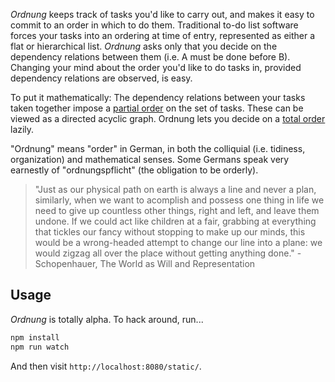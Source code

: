 *Ordnung* keeps track of tasks you'd like to carry out, and makes it easy to commit to an order in which to do them. Traditional to-do list software forces your tasks into an ordering at time of entry, represented as either a flat or hierarchical list. *Ordnung* asks only that you decide on the dependency relations between them (i.e. A must be done before B). Changing your mind about the order you'd like to do tasks in, provided dependency relations are observed, is easy. 

To put it mathematically:  The dependency relations between your tasks taken together impose a [partial order](http://en.wikipedia.org/wiki/Partially_ordered_set) on the set of tasks. These can be viewed as a directed acyclic graph. Ordnung lets you decide on a [total order](http://en.wikipedia.org/wiki/Total_order) lazily.

"Ordnung" means "order" in German, in both the colliquial (i.e. tidiness, organization) and mathematical senses. Some Germans speak very earnestly of "ordnungspflicht" (the obligation to be orderly).

> "Just as our physical path on earth is always a line and never a plan, similarly, when we want to acomplish and possess one thing in life we need to give up countless other things, right and left, and leave them undone. If we could act like children at a fair, grabbing at everything that tickles our fancy without stopping to make up our minds, this would be a wrong-headed attempt to change our line into a plane: we would zigzag all over the place without getting anything done." - Schopenhauer, The World as Will and Representation

Usage
-----

*Ordnung* is totally alpha. To hack around, run...

```bash
npm install
npm run watch
```

And then visit `http://localhost:8080/static/`.